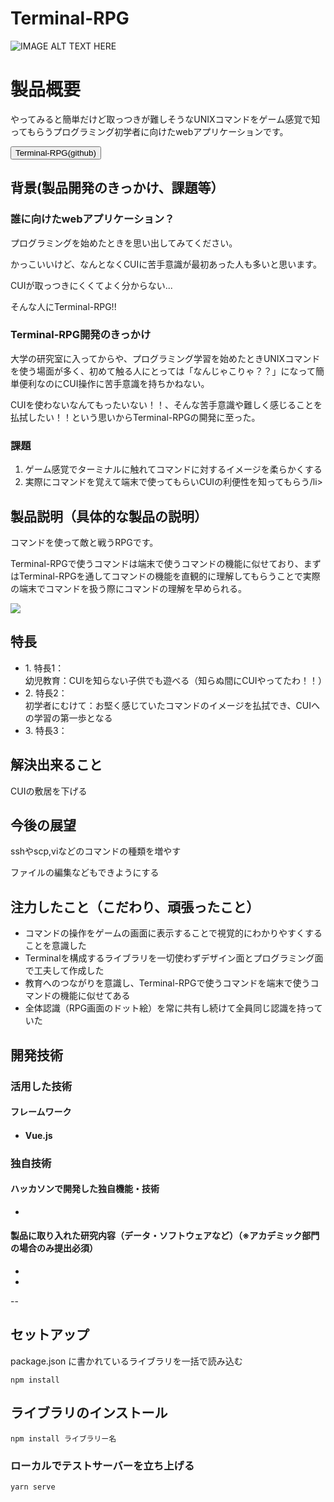 # Terminal-RPG

![IMAGE ALT TEXT HERE](https://user-images.githubusercontent.com/61449596/98368730-25ab9480-207b-11eb-9010-fbeb7486146c.png)

<h1>製品概要</h1>
    <p>やってみると簡単だけど取っつきが難しそうなUNIXコマンドをゲーム感覚で知ってもらうプログラミング初学者に向けたwebアプリケーションです。</p>
<a href="https://github.com/jphacks/F_2008">
  <button type="button">Terminal-RPG(github)</button>
</a>

<h2>背景(製品開発のきっかけ、課題等）</h2>
  <h3>誰に向けたwebアプリケーション？</h3>
    <p>プログラミングを始めたときを思い出してみてください。</p>
    <p>かっこいいけど、なんとなくCUIに苦手意識が最初あった人も多いと思います。</p>
    <p>CUIが取っつきにくくてよく分からない...</p>
    <p>そんな人にTerminal-RPG!!</p>
  <h3>Terminal-RPG開発のきっかけ</h3>
    <p>大学の研究室に入ってからや、プログラミング学習を始めたときUNIXコマンドを使う場面が多く、初めて触る人にとっては「なんじゃこりゃ？？」になって簡単便利なのにCUI操作に苦手意識を持ちかねない。</p>
    <p>CUIを使わないなんてもったいない！！、そんな苦手意識や難しく感じることを払拭したい！！という思いからTerminal-RPGの開発に至った。</p>
  <h3>課題</h3>
  <ol>
    <li>ゲーム感覚でターミナルに触れてコマンドに対するイメージを柔らかくする</li>
    <li>実際にコマンドを覚えて端末で使ってもらいCUIの利便性を知ってもらう/li>
  </ol>

<h2>製品説明（具体的な製品の説明）</h2>
    <p>コマンドを使って敵と戦うRPGです。</p>
    <p>Terminal-RPGで使うコマンドは端末で使うコマンドの機能に似せており、まずはTerminal-RPGを通してコマンドの機能を直観的に理解してもらうことで実際の端末でコマンドを扱う際にコマンドの理解を早められる。</p>
    <img src='https://user-images.githubusercontent.com/61449596/98369496-622bc000-207c-11eb-8a6a-519a25585341.png'>

<h2>特長</h2>
<ul>
  <li>1. 特長1：<br>幼児教育：CUIを知らない子供でも遊べる（知らぬ間にCUIやってたわ！！）</li>
    
  <li>2. 特長2：<br>初学者にむけて：お堅く感じていたコマンドのイメージを払拭でき、CUIへの学習の第一歩となる</li>
  
  <li>3. 特長3：</li>
</ul>

<h2>解決出来ること</h2>
  <p>CUIの敷居を下げる</p>

<h2>今後の展望</h2>
  <p>sshやscp,viなどのコマンドの種類を増やす</p>
  <p>ファイルの編集などもできようにする

<h2>注力したこと（こだわり、頑張ったこと）</h2>
<ul>
    <li>コマンドの操作をゲームの画面に表示することで視覚的にわかりやすくすることを意識した</li>
    <li>Terminalを構成するライブラリを一切使わずデザイン面とプログラミング面で工夫して作成した</li>
    <li>教育へのつながりを意識し、Terminal-RPGで使うコマンドを端末で使うコマンドの機能に似せてある</li>
    <li>全体認識（RPG画面のドット絵）を常に共有し続けて全員同じ認識を持っていた</li>
</ul>

<h2>開発技術</h2>
<h3>活用した技術</h3>
<h4>フレームワーク<h4>
<ul>
    <li>Vue.js</li>
</ul>
    
### 独自技術
#### ハッカソンで開発した独自機能・技術
* 

#### 製品に取り入れた研究内容（データ・ソフトウェアなど）（※アカデミック部門の場合のみ提出必須）
* 
* 

--
## セットアップ

package.json に書かれているライブラリを一括で読み込む

```
npm install
```

## ライブラリのインストール

```
npm install ライブラリー名
```

### ローカルでテストサーバーを立ち上げる

```
yarn serve
```

